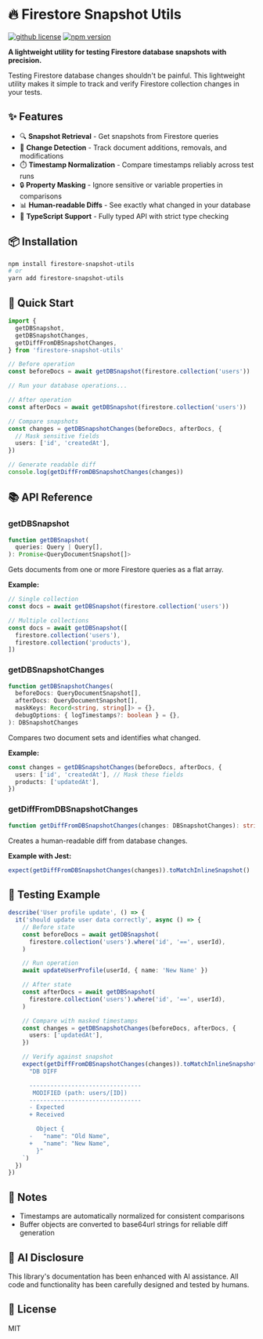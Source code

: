 # 🔥 Firestore Snapshot Utils

[![github license](https://img.shields.io/github/license/ericvera/firestore-snapshot-utils.svg?style=flat-square)](https://github.com/ericvera/firestore-snapshot-utils/blob/master/LICENSE)
[![npm version](https://img.shields.io/npm/v/firestore-snapshot-utils.svg?style=flat-square)](https://npmjs.org/package/firestore-snapshot-utils)

**A lightweight utility for testing Firestore database snapshots with precision.**

Testing Firestore database changes shouldn't be painful. This lightweight utility makes it simple to track and verify Firestore collection changes in your tests.

## ✨ Features

- 🔍 **Snapshot Retrieval** - Get snapshots from Firestore queries
- 🔄 **Change Detection** - Track document additions, removals, and modifications
- ⏱️ **Timestamp Normalization** - Compare timestamps reliably across test runs
- 🔒 **Property Masking** - Ignore sensitive or variable properties in comparisons
- 📊 **Human-readable Diffs** - See exactly what changed in your database
- 📘 **TypeScript Support** - Fully typed API with strict type checking

## 📦 Installation

```bash
npm install firestore-snapshot-utils
# or
yarn add firestore-snapshot-utils
```

## 🚀 Quick Start

```typescript
import {
  getDBSnapshot,
  getDBSnapshotChanges,
  getDiffFromDBSnapshotChanges,
} from 'firestore-snapshot-utils'

// Before operation
const beforeDocs = await getDBSnapshot(firestore.collection('users'))

// Run your database operations...

// After operation
const afterDocs = await getDBSnapshot(firestore.collection('users'))

// Compare snapshots
const changes = getDBSnapshotChanges(beforeDocs, afterDocs, {
  // Mask sensitive fields
  users: ['id', 'createdAt'],
})

// Generate readable diff
console.log(getDiffFromDBSnapshotChanges(changes))
```

## 📚 API Reference

### getDBSnapshot

```typescript
function getDBSnapshot(
  queries: Query | Query[],
): Promise<QueryDocumentSnapshot[]>
```

Gets documents from one or more Firestore queries as a flat array.

**Example:**

```typescript
// Single collection
const docs = await getDBSnapshot(firestore.collection('users'))

// Multiple collections
const docs = await getDBSnapshot([
  firestore.collection('users'),
  firestore.collection('products'),
])
```

### getDBSnapshotChanges

```typescript
function getDBSnapshotChanges(
  beforeDocs: QueryDocumentSnapshot[],
  afterDocs: QueryDocumentSnapshot[],
  maskKeys: Record<string, string[]> = {},
  debugOptions: { logTimestamps?: boolean } = {},
): DBSnapshotChanges
```

Compares two document sets and identifies what changed.

**Example:**

```typescript
const changes = getDBSnapshotChanges(beforeDocs, afterDocs, {
  users: ['id', 'createdAt'], // Mask these fields
  products: ['updatedAt'],
})
```

### getDiffFromDBSnapshotChanges

```typescript
function getDiffFromDBSnapshotChanges(changes: DBSnapshotChanges): string
```

Creates a human-readable diff from database changes.

**Example with Jest:**

```typescript
expect(getDiffFromDBSnapshotChanges(changes)).toMatchInlineSnapshot()
```

## 🧪 Testing Example

```typescript
describe('User profile update', () => {
  it('should update user data correctly', async () => {
    // Before state
    const beforeDocs = await getDBSnapshot(
      firestore.collection('users').where('id', '==', userId),
    )

    // Run operation
    await updateUserProfile(userId, { name: 'New Name' })

    // After state
    const afterDocs = await getDBSnapshot(
      firestore.collection('users').where('id', '==', userId),
    )

    // Compare with masked timestamps
    const changes = getDBSnapshotChanges(beforeDocs, afterDocs, {
      users: ['updatedAt'],
    })

    // Verify against snapshot
    expect(getDiffFromDBSnapshotChanges(changes)).toMatchInlineSnapshot(`
      "DB DIFF

      --------------------------------
       MODIFIED (path: users/[ID])
      --------------------------------
      - Expected
      + Received

        Object {
      -   "name": "Old Name",
      +   "name": "New Name",
        }"
    `)
  })
})
```

## 📝 Notes

- Timestamps are automatically normalized for consistent comparisons
- Buffer objects are converted to base64url strings for reliable diff generation

## 🤝 AI Disclosure

This library's documentation has been enhanced with AI assistance. All code and functionality has been carefully designed and tested by humans.

## 📄 License

MIT
